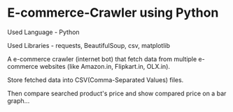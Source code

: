 # E-commerce-Crawler using Python

Used Language - Python

Used Libraries - requests, BeautifulSoup, csv, matplotlib

A e-commerce crawler (internet bot) that fetch data from multiple e-commerce websites (like Amazon.in, Flipkart.in, OLX.in).

Store fetched data into CSV(Comma-Separated Values) files.

Then compare searched product's price and show compared price on a bar graph...
